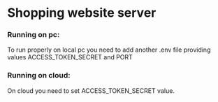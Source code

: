 # Shopping website server

### Running on pc:
To run properly on local pc you need to add another .env file providing values ACCESS_TOKEN_SECRET and PORT 

### Running on cloud:
On cloud you need to set ACCESS_TOKEN_SECRET value.
